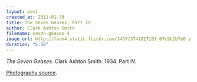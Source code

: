 ```yaml
---
layout: post
created_at: 2011-01-30
title: The Seven Geases, Part IV
author: Clark Ashton Smith
filename: seven-geases-4
image_url: http://farm4.static.flickr.com/3457/3741827181_67c9b2b7e6_z.jpg
duration: "5:38"
---
```


_The Seven Geases_.  Clark Ashton Smith.  1934.  Part IV.

[Photography source](http://www.flickr.com/photos/anonymouscollective/3741827181/).
